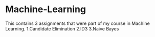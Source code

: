 # Machine-Learning
This contains 3 assignments that were part of my course in Machine Learning.
1.Candidate Elimination
2.ID3
3.Naive Bayes

